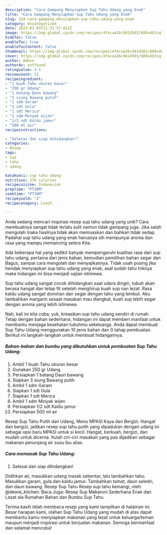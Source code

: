 ```yaml
---
description: "Cara Gampang Menyiapkan Sup Tahu Udang yang Enak"
title: "Cara Gampang Menyiapkan Sup Tahu Udang yang Enak"
slug: 324-cara-gampang-menyiapkan-sup-tahu-udang-yang-enak
category: Uncategorized
date: 2023-02-03T21:31:57.022Z
image: https://img-global.cpcdn.com/recipes/4fecaa26c9414501/680x482cq70/sup-tahu-udang-foto-resep-utama.jpg
hideToc: false
enableToc: true
enableTocContent: false
thumbnail: https://img-global.cpcdn.com/recipes/4fecaa26c9414501/680x482cq70/sup-tahu-udang-foto-resep-utama.jpg
cover: https://img-global.cpcdn.com/recipes/4fecaa26c9414501/680x482cq70/sup-tahu-udang-foto-resep-utama.jpg
author: Admin
authorAv: notfound
ratingvalue: 4.5
reviewcount: 12
recipeingredient:
- "1 buah Tahu ukuran besar"
- "250 gr Udang"
- "1 batang Daun bawang"
- "3 siung Bawang putih"
- "1 sdm Garam"
- "1 sdt Gula"
- "1 sdt Merica"
- "1 sdm Minyak wijen"
- "1/2 sdt Kaldu jamur"
- "500 ml air"
recipeinstructions:

- "Selesai dan siap dihidangkan!"
categories:
- Resep
tags:
- sup
- tahu
- udang

katakunci: sup tahu udang 
nutrition: 278 calories
recipecuisine: Indonesian
preptime: "PT38M"
cooktime: "PT39M"
recipeyield: "2"
recipecategory: Lunch

---
```





Anda sedang mencari inspirasi resep sup tahu udang yang unik? Cara membuatnya sangat tidak terlalu sulit namun tidak gampang juga. Jika salah mengolah maka hasilnya tidak akan memuaskan dan bahkan tidak sedap. Padahal sup tahu udang yang enak harusnya sih mempunyai aroma dan rasa yang mampu memancing selera Kita.





Ada beberapa hal yang sedikit banyak mempengaruhi kualitas rasa dari sup tahu udang, pertama dari jenis bahan, kemudian pemilihan bahan segar dan Bagus, sampai cara mengolah dan menyajikannya. Tidak usah pusing jika hendak menyiapkan sup tahu udang yang enak,      asal sudah tahu triknya maka hidangan ini bisa menjadi sajian istimewa.














Sup tahu udang sangat cocok dihidangkan saat udara dingin, tubuh akan berasa hangat dan tetap fit setelah menghirup kuah sup nan lezat. Rasa kaldu udang sangat dominan dan segar dengan tahu yang lembut. Aku tambahkan margarin sesaat masakan mau diangkat, kuah sup lebih segar dengan aroma yang lebih istimewa.






Nah, kali ini kita coba, yuk, kreasikan sup tahu udang sendiri di rumah. Tetap dengan bahan sederhana, hidangan ini dapat memberi manfaat untuk membantu menjaga kesehatan tubuhmu sekeluarga. Anda dapat membuat Sup Tahu Udang menggunakan 10 jenis bahan dan 0 tahap pembuatan. Berikut ini langkah-langkah untuk membuat hidangannya.

<!--inarticleads1-->

##### Bahan-bahan dan bumbu yang dibutuhkan untuk pembuatan Sup Tahu Udang:

1. Ambil 1 buah Tahu ukuran besar
1. Gunakan 250 gr Udang
1. Persiapkan 1 batang Daun bawang
1. Siapkan 3 siung Bawang putih
1. Ambil 1 sdm Garam
1. Siapkan 1 sdt Gula
1. Siapkan 1 sdt Merica
1. Ambil 1 sdm Minyak wijen
1. Persiapkan 1/2 sdt Kaldu jamur
1. Persiapkan 500 ml air


Resep Sup Tahu Putih dan Udang, Menu MPASI Kaya dan Bergizi. Hangat dan bergizi, jadikan resep sup tahu putih yang dipadukan dengan udang ini sebagai opsi baru MPASI untuk si kecil. Hangat, berkuah, bergizi, dan mudah untuk dicerna. Itulah ciri-ciri masakan yang pas dijadikan sebagai makanan penunjang air susu ibu alias. 

<!--inarticleads2-->

##### Cara memasak Sup Tahu Udang:


1. Selesai dan siap dihidangkan!

Didihkan air, masukkan udang masak sebentar, lalu tambahkan tahu. Masukkan garam, gula dan kaldu jamur. Tambahkan tomat, daun seledri, dan daun bawang. Resep Sup Tahu Resep sup tahu kemangi, oleh: @dewie_kitchen. Baca Juga: Resep Sup Makaroni Sederhana Enak dan Lezat ala Rumahan Bahan dan Bumbu Sup Tahu. 

Terima kasih telah membaca resep yang kami tampilkan di halaman ini. Besar harapan kami, olahan Sup Tahu Udang yang mudah di atas dapat membantu kamu menyiapkan makanan yang lezat untuk keluarga/teman maupun menjadi inspirasi untuk berjualan makanan. Semoga bermanfaat dan selamat mencoba!
